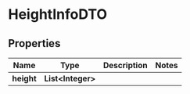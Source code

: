

# HeightInfoDTO

## Properties

Name | Type | Description | Notes
------------ | ------------- | ------------- | -------------
**height** | **List&lt;Integer&gt;** |  | 



